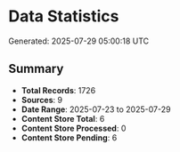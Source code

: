 # Data Statistics

Generated: 2025-07-29 05:00:18 UTC

## Summary

- **Total Records**: 1726
- **Sources**: 9
- **Date Range**: 2025-07-23 to 2025-07-29
- **Content Store Total**: 6
- **Content Store Processed**: 0
- **Content Store Pending**: 6
